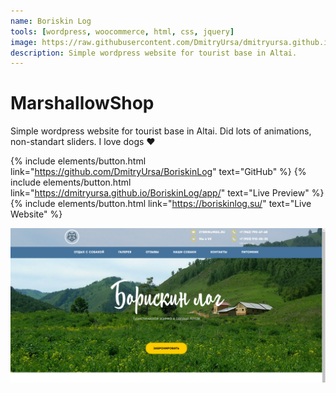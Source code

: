 ```yaml
---
name: Boriskin Log
tools: [wordpress, woocommerce, html, css, jquery]
image: https://raw.githubusercontent.com/DmitryUrsa/dmitryursa.github.io/master/assets/Screens/boriskinlog.png
description: Simple wordpress website for tourist base in Altai.
---
```


# MarshallowShop

Simple wordpress website for tourist base in Altai. Did lots of animations, non-standart sliders. I love dogs :heart:

{% include elements/button.html link="https://github.com/DmitryUrsa/BoriskinLog" text="GitHub" %}
{% include elements/button.html link="https://dmitryursa.github.io/BoriskinLog/app/" text="Live Preview" %}
{% include elements/button.html link="https://boriskinlog.su/" text="Live Website" %}

![preview](https://raw.githubusercontent.com/DmitryUrsa/dmitryursa.github.io/master/assets/Screens/boriskinlog.png)
